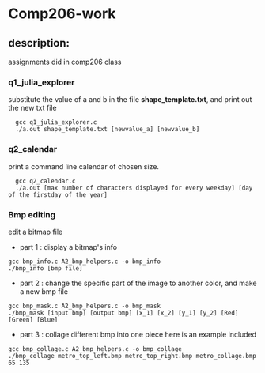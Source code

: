 # Comp206-work
## description: 
assignments did in comp206 class

### q1_julia_explorer
substitute the value of a and b in the file **shape_template.txt**, and print out the new txt file
```
  gcc q1_julia_explorer.c
  ./a.out shape_template.txt [newvalue_a] [newvalue_b]
```

### q2_calendar
print a command line calendar of chosen size.
```
  gcc q2_calendar.c 
  ./a.out [max number of characters displayed for every weekday] [day of the firstday of the year] 
```

### Bmp editing 
edit a bitmap file
- part 1 : display a bitmap's info 
```
gcc bmp_info.c A2_bmp_helpers.c -o bmp_info
./bmp_info [bmp file]
```
- part 2 : change the specific part of the image to another color, and make a new bmp file
```
gcc bmp_mask.c A2_bmp_helpers.c -o bmp_mask
./bmp_mask [input bmp] [output bmp] [x_1] [x_2] [y_1] [y_2] [Red] [Green] [Blue]
```
- part 3 : collage different bmp into one piece 
here is an example included
```
gcc bmp_collage.c A2_bmp_helpers.c -o bmp_collage
./bmp_collage metro_top_left.bmp metro_top_right.bmp metro_collage.bmp 65 135
```
